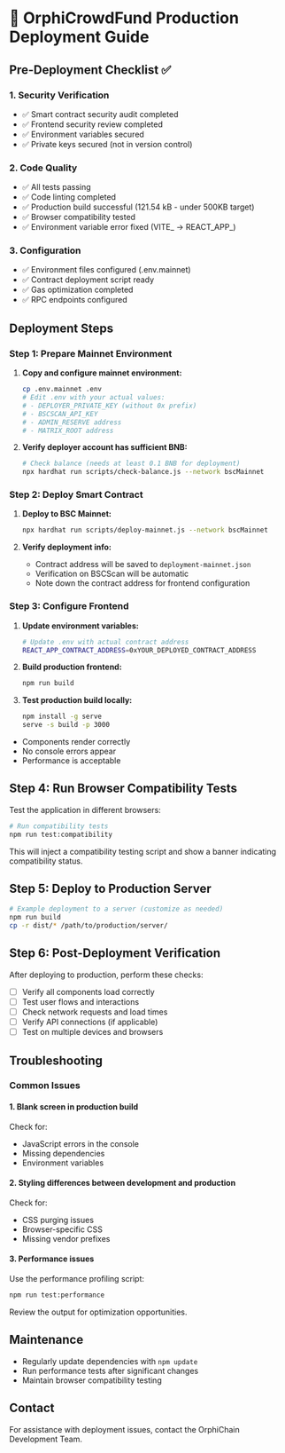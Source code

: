 # 🚀 OrphiCrowdFund Production Deployment Guide

## Pre-Deployment Checklist ✅

### 1. Security Verification
- ✅ Smart contract security audit completed
- ✅ Frontend security review completed  
- ✅ Environment variables secured
- ✅ Private keys secured (not in version control)

### 2. Code Quality
- ✅ All tests passing
- ✅ Code linting completed
- ✅ Production build successful (121.54 kB - under 500KB target)
- ✅ Browser compatibility tested
- ✅ Environment variable error fixed (VITE_ → REACT_APP_)

### 3. Configuration
- ✅ Environment files configured (.env.mainnet)
- ✅ Contract deployment script ready
- ✅ Gas optimization completed
- ✅ RPC endpoints configured

## Deployment Steps

### Step 1: Prepare Mainnet Environment

1. **Copy and configure mainnet environment:**
   ```bash
   cp .env.mainnet .env
   # Edit .env with your actual values:
   # - DEPLOYER_PRIVATE_KEY (without 0x prefix)
   # - BSCSCAN_API_KEY
   # - ADMIN_RESERVE address
   # - MATRIX_ROOT address
   ```

2. **Verify deployer account has sufficient BNB:**
   ```bash
   # Check balance (needs at least 0.1 BNB for deployment)
   npx hardhat run scripts/check-balance.js --network bscMainnet
   ```

### Step 2: Deploy Smart Contract

1. **Deploy to BSC Mainnet:**
   ```bash
   npx hardhat run scripts/deploy-mainnet.js --network bscMainnet
   ```

2. **Verify deployment info:**
   - Contract address will be saved to `deployment-mainnet.json`
   - Verification on BSCScan will be automatic
   - Note down the contract address for frontend configuration

### Step 3: Configure Frontend

1. **Update environment variables:**
   ```bash
   # Update .env with actual contract address
   REACT_APP_CONTRACT_ADDRESS=0xYOUR_DEPLOYED_CONTRACT_ADDRESS
   ```

2. **Build production frontend:**
   ```bash
   npm run build
   ```

3. **Test production build locally:**
   ```bash
   npm install -g serve
   serve -s build -p 3000
   ```
- Components render correctly
- No console errors appear
- Performance is acceptable

## Step 4: Run Browser Compatibility Tests

Test the application in different browsers:

```bash
# Run compatibility tests
npm run test:compatibility
```

This will inject a compatibility testing script and show a banner indicating compatibility status.

## Step 5: Deploy to Production Server

```bash
# Example deployment to a server (customize as needed)
npm run build
cp -r dist/* /path/to/production/server/
```

## Step 6: Post-Deployment Verification

After deploying to production, perform these checks:

- [ ] Verify all components load correctly
- [ ] Test user flows and interactions
- [ ] Check network requests and load times
- [ ] Verify API connections (if applicable)
- [ ] Test on multiple devices and browsers

## Troubleshooting

### Common Issues

#### 1. Blank screen in production build

Check for:
- JavaScript errors in the console
- Missing dependencies
- Environment variables

#### 2. Styling differences between development and production

Check for:
- CSS purging issues
- Browser-specific CSS
- Missing vendor prefixes

#### 3. Performance issues

Use the performance profiling script:

```bash
npm run test:performance
```

Review the output for optimization opportunities.

## Maintenance

- Regularly update dependencies with `npm update`
- Run performance tests after significant changes
- Maintain browser compatibility testing

## Contact

For assistance with deployment issues, contact the OrphiChain Development Team.
